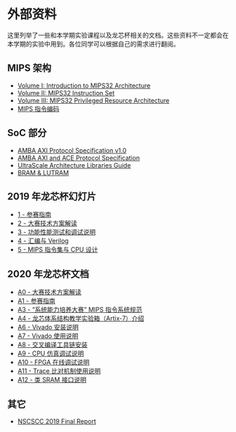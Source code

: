 # 外部资料

这里列举了一些和本学期实验课程以及龙芯杯相关的文档。这些资料不一定都会在本学期的实验中用到。各位同学可以根据自己的需求进行翻阅。

## MIPS 架构

* <i class="fa fa-file-pdf-o"></i> [Volume I: Introduction to MIPS32 Architecture](https://riteme.site/nscscc/doc/mips/Volume%20I:%20Introduction%20to%20MIPS32%20Architecture.pdf)
* <i class="fa fa-file-pdf-o"></i> [Volume II: MIPS32 Instruction Set](https://riteme.site/nscscc/doc/mips/Volume%20II:%20MIPS32%20Instruction%20Set.pdf)
* <i class="fa fa-file-pdf-o"></i> [Volume III: MIPS32 Privileged Resource Architecture](https://riteme.site/nscscc/doc/mips/Volume%20III:%20MIPS32%20Privileged%20Resource%20Architecture.pdf)
* <i class="fa fa-file-pdf-o"></i> [MIPS 指令编码](https://riteme.site/nscscc/doc/mips/MIPS%20%E6%8C%87%E4%BB%A4%E7%BC%96%E7%A0%81.pdf)

## SoC 部分

* <i class="fa fa-file-pdf-o"></i> [AMBA AXI Protocol Specification v1.0](https://riteme.site/nscscc/doc/soc/AMBA%20AXI%20Protocol%20Specification%20v1.0.pdf)
* <i class="fa fa-file-pdf-o"></i> [AMBA AXI and ACE Protocol Specification](https://riteme.site/nscscc/doc/soc/AMBA%20AXI%20and%20ACE%20Protocol%20Specification.pdf)
* <i class="fa fa-file-pdf-o"></i> [UltraScale Architecture Libraries Guide](https://riteme.site/nscscc/doc/soc/UltraScale%20Architecture%20Libraries%20Guide.pdf)
* <i class="fa fa-file"></i> [BRAM & LUTRAM](https://github.com/FDUCSLG/ICS-2021Spring-FDU/blob/master/misc/doc/soc/BRAM%20%26%20LUTRAM.md)

## 2019 年龙芯杯幻灯片

* <i class="fa fa-file-pdf-o"></i> [1 - 参赛指南](https://riteme.site/nscscc/doc/slides-2019/1%20-%20%E5%8F%82%E8%B5%9B%E6%8C%87%E5%8D%97.pdf)
* <i class="fa fa-file-pdf-o"></i> [2 - 大赛技术方案解读](https://riteme.site/nscscc/doc/slides-2019/2%20-%20%E5%A4%A7%E8%B5%9B%E6%8A%80%E6%9C%AF%E6%96%B9%E6%A1%88%E8%A7%A3%E8%AF%BB.pdf)
* <i class="fa fa-file-pdf-o"></i> [3 - 功能性能测试和调试说明](https://riteme.site/nscscc/doc/slides-2019/3%20-%20%E5%8A%9F%E8%83%BD%E6%80%A7%E8%83%BD%E6%B5%8B%E8%AF%95%E5%92%8C%E8%B0%83%E8%AF%95%E8%AF%B4%E6%98%8E.pdf)
* <i class="fa fa-file-pdf-o"></i> [4 - 汇编与 Verilog](https://riteme.site/nscscc/doc/slides-2019/4%20-%20%E6%B1%87%E7%BC%96%E4%B8%8E%20Verilog.pdf)
* <i class="fa fa-file-pdf-o"></i> [5 - MIPS 指令集与 CPU 设计](https://riteme.site/nscscc/doc/slides-2019/5%20-%20MIPS%20%E6%8C%87%E4%BB%A4%E9%9B%86%E4%B8%8E%20CPU%20%E8%AE%BE%E8%AE%A1.pdf)

## 2020 年龙芯杯文档

* <i class="fa fa-file-pdf-o"></i> [A0 - 大赛技术方案解读](https://riteme.site/nscscc/doc/docs-2020/A0%20-%20%E5%A4%A7%E8%B5%9B%E6%8A%80%E6%9C%AF%E6%96%B9%E6%A1%88%E8%A7%A3%E8%AF%BB.pdf)
* <i class="fa fa-file-pdf-o"></i> [A1 - 参赛指南](https://riteme.site/nscscc/doc/docs-2020/A1%20-%20%E5%8F%82%E8%B5%9B%E6%8C%87%E5%8D%97.pdf)
* <i class="fa fa-file-pdf-o"></i> [A3 - “系统能力培养大赛” MIPS 指令系统规范](https://riteme.site/nscscc/doc/docs-2020/A3%20-%20%E2%80%9C%E7%B3%BB%E7%BB%9F%E8%83%BD%E5%8A%9B%E5%9F%B9%E5%85%BB%E5%A4%A7%E8%B5%9B%E2%80%9D%20MIPS%20%E6%8C%87%E4%BB%A4%E7%B3%BB%E7%BB%9F%E8%A7%84%E8%8C%83.pdf)
* <i class="fa fa-file-pdf-o"></i> [A4 - 龙芯体系结构教学实验箱（Artix-7）介绍](https://riteme.site/nscscc/doc/docs-2020/A4%20-%20%E9%BE%99%E8%8A%AF%E4%BD%93%E7%B3%BB%E7%BB%93%E6%9E%84%E6%95%99%E5%AD%A6%E5%AE%9E%E9%AA%8C%E7%AE%B1%EF%BC%88Artix-7%EF%BC%89%E4%BB%8B%E7%BB%8D.pdf)
* <i class="fa fa-file-pdf-o"></i> [A6 - Vivado 安装说明](https://riteme.site/nscscc/doc/docs-2020/A6%20-%20Vivado%20%E5%AE%89%E8%A3%85%E8%AF%B4%E6%98%8E.pdf)
* <i class="fa fa-file-pdf-o"></i> [A7 - Vivado 使用说明](https://riteme.site/nscscc/doc/docs-2020/A7%20-%20Vivado%20%E4%BD%BF%E7%94%A8%E8%AF%B4%E6%98%8E.pdf)
* <i class="fa fa-file-pdf-o"></i> [A8 - 交叉编译工具链安装](https://riteme.site/nscscc/doc/docs-2020/A8%20-%20%E4%BA%A4%E5%8F%89%E7%BC%96%E8%AF%91%E5%B7%A5%E5%85%B7%E9%93%BE%E5%AE%89%E8%A3%85.pdf)
* <i class="fa fa-file-pdf-o"></i> [A9 - CPU 仿真调试说明](https://riteme.site/nscscc/doc/docs-2020/A9%20-%20CPU%20%E4%BB%BF%E7%9C%9F%E8%B0%83%E8%AF%95%E8%AF%B4%E6%98%8E.pdf)
* <i class="fa fa-file-pdf-o"></i> [A10 - FPGA 在线调试说明](https://riteme.site/nscscc/doc/docs-2020/A10%20-%20FPGA%20%E5%9C%A8%E7%BA%BF%E8%B0%83%E8%AF%95%E8%AF%B4%E6%98%8E.pdf)
* <i class="fa fa-file-pdf-o"></i> [A11 - Trace 比对机制使用说明](https://riteme.site/nscscc/doc/docs-2020/A11%20-%20Trace%20%E6%AF%94%E5%AF%B9%E6%9C%BA%E5%88%B6%E4%BD%BF%E7%94%A8%E8%AF%B4%E6%98%8E.pdf)
* <i class="fa fa-file-pdf-o"></i> [A12 - 类 SRAM 接口说明](https://riteme.site/nscscc/doc/docs-2020/A12%20-%20%E7%B1%BB%20SRAM%20%E6%8E%A5%E5%8F%A3%E8%AF%B4%E6%98%8E.pdf)

## 其它

* <i class="fa fa-file-pdf-o"></i> [NSCSCC 2019 Final Report](https://riteme.site/nscscc/doc/NSCSCC%202019%20Final%20Report.pdf)
